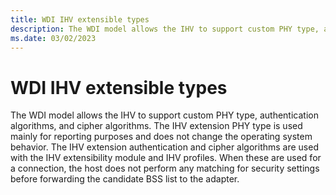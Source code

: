```yaml
---
title: WDI IHV extensible types
description: The WDI model allows the IHV to support custom PHY type, authentication algorithms, and cipher algorithms.
ms.date: 03/02/2023
---
```


# WDI IHV extensible types


The WDI model allows the IHV to support custom PHY type, authentication algorithms, and cipher algorithms. The IHV extension PHY type is used mainly for reporting purposes and does not change the operating system behavior. The IHV extension authentication and cipher algorithms are used with the IHV extensibility module and IHV profiles. When these are used for a connection, the host does not perform any matching for security settings before forwarding the candidate BSS list to the adapter.

 

 





